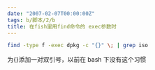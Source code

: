 ```yaml
---
date: "2007-02-07T00:00:00Z"
tags: b/脚本/2/b
title: 在fish里用find命令的 exec参数时
---
```


```bash
find -type f -exec dpkg -c "{}" \; | grep iso
```

为{}添加一对双引号，以前在 bash 下没有这个习惯
